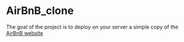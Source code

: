 # AirBnB_clone

The goal of the project is to deploy on your server a simple copy of the <a href="https://intranet.alxswe.com/rltoken/m8g02HcD2ovrl_K-zulYBw">AirBnB website<a/>
